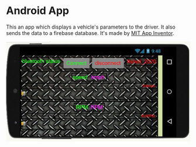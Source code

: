 # Android App
This an app which displays a vehicle's parameters to the driver. It also sends the data to a firebase database.
It's made by [MIT App Inventor](http://appinventor.mit.edu/).

![AndroidApp](Pic.jpg)
